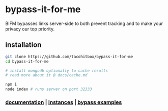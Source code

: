 # bypass-it-for-me
BIFM bypasses links server-side to both prevent tracking and to make your privacy our top priority.

## installation

```sh
git clone https://github.com/tacohitbox/bypass-it-for-me
cd bypass-it-for-me 

# install mongodb optionally to cache results
# read more about it @ docs/cache.md

npm i
node index # runs server on port 32333
```

### [documentation](./docs/README.md) | [instances](./docs/instances.md) | [bypass examples](./docs/example.md)
